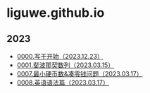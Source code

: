 # liguwe.github.io 
## 2023 
- [0000.写于开始（2023.12.23）](./docs/987aae86-16ab-54d0-a365-dea106e302c8.md) 
- [0001.斐波那契数列（2023.03.15）](./docs/7f47753b-0ec2-5413-91f6-817d82611587.md) 
- [0007.最小硬币数&凑零钱问题（2023.03.17）](./docs/a69ebc91-98bf-5eeb-8792-c6f1b7b0295d.md) 
- [0008.英语语法篇（2023.03.17）](./docs/2174b305-6413-5030-a789-1c59613095d1.md) 
